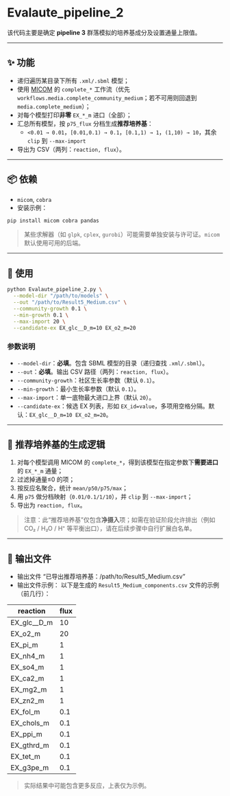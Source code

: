 
# Evalaute_pipeline_2  
该代码主要是确定 **pipeline 3** 群落模拟的培养基成分及设置通量上限值。

---

## ✨ 功能

- 递归遍历某目录下所有 `.xml/.sbml` 模型；
- 使用 [MICOM](https://github.com/micom-dev/micom) 的 `complete_*` 工作流（优先 `workflows.media.complete_community_medium`；若不可用则回退到 `media.complete_medium`）；
- 对每个模型打印**非零** `EX_*_m` 进口（全部）；
- 汇总所有模型，按 `p75_flux` 分档生成**推荐培养基**：
  - `<0.01 → 0.01`，`[0.01,0.1) → 0.1`，`[0.1,1) → 1`，`(1,10) → 10`，其余 `clip` 到 `--max-import`
- 导出为 CSV（两列：`reaction, flux`）。
---

## 📦 依赖

- `micom`, `cobra`
- 安装示例：
```bash
pip install micom cobra pandas
```

> 某些求解器（如 `glpk`, `cplex`, `gurobi`）可能需要单独安装与许可证。`micom` 默认使用可用的后端。

---

## 🚀 使用

```bash
python Evalaute_pipeline_2.py \
  --model-dir "/path/to/models" \
  --out "/path/to/Result5_Medium.csv" \
  --community-growth 0.1 \
  --min-growth 0.1 \
  --max-import 20 \
  --candidate-ex EX_glc__D_m=10 EX_o2_m=20
```

### 参数说明

- `--model-dir`：**必填**。包含 SBML 模型的目录（递归查找 `.xml/.sbml`）。
- `--out`：**必填**。输出 CSV 路径（两列：`reaction, flux`）。
- `--community-growth`：社区生长率参数（默认 `0.1`）。
- `--min-growth`：最小生长率参数（默认 `0.1`）。
- `--max-import`：单一底物最大进口上界（默认 `20`）。
- `--candidate-ex`：候选 EX 列表，形如 `EX_id=value`，多项用空格分隔。默认：`EX_glc__D_m=10 EX_o2_m=20`。

---

## 🧠 推荐培养基的生成逻辑

1. 对每个模型调用 MICOM 的 `complete_*`，得到该模型在指定参数下**需要进口**的 `EX_*_m` 通量；
2. 过滤掉通量≤0 的项；
3. 按反应名聚合，统计 `mean/p50/p75/max`；
4. 用 `p75` 做分档映射（`0.01/0.1/1/10`），并 `clip` 到 `--max-import`；
5. 导出为 `reaction, flux`。

> 注意：此“推荐培养基”仅包含**净摄入**项；如需在验证阶段允许排出（例如 CO₂ / H₂O / H⁺ 等平衡出口），请在后续步骤中自行扩展白名单。

---

## 📄 输出文件
- 输出文件 “已导出推荐培养基：/path/to/Result5_Medium.csv”
- 输出文件示例：
以下是生成的 `Result5_Medium_components.csv` 文件的示例（前几行）：

| reaction | flux |
|-----------|------|
| EX_glc__D_m | 10 |
| EX_o2_m | 20 |
| EX_pi_m | 1 |
| EX_nh4_m | 1 |
| EX_so4_m | 1 |
| EX_ca2_m | 1 |
| EX_mg2_m | 1 |
| EX_zn2_m | 1 |
| EX_fol_m | 0.1 |
| EX_chols_m | 0.1 |
| EX_ppi_m | 0.1 |
| EX_gthrd_m | 0.1 |
| EX_tet_m | 0.1 |
| EX_g3pe_m | 0.1 |

> 实际结果中可能包含更多反应，上表仅为示例。





